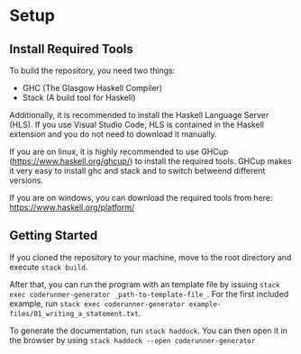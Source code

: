 # Setup

## Install Required Tools
To build the repository, you need two things:
- GHC (The Glasgow Haskell Compiler)
- Stack (A build tool for Haskell)

Additionally, it is recommended to install the Haskell Language Server (HLS). If you use Visual Studio Code, HLS is contained in the Haskell extension and you do not need to download it manually.

If you are on linux, it is highly recommended to use GHCup (https://www.haskell.org/ghcup/) to install the required tools. GHCup makes it very easy to install ghc and stack and to switch betweend different versions.

If you are on windows, you can download the required tools from here: https://www.haskell.org/platform/

## Getting Started

If you cloned the repository to your machine, move to the root directory and execute `stack build`.

After that, you can run the program with an template file by issuing `stack exec coderunner-generator _path-to-template-file_`. For the first included example, run `stack exec coderunner-generator example-files/01_writing_a_statement.txt`.

To generate the documentation, run `stack haddock`. You can then open it in the browser by using `stack haddock --open coderunner-generator`